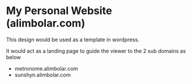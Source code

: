 # My Personal Website (alimbolar.com)

This design would be used as a template in wordpress.

It would act as a landing page to guide the viewer to the 2 sub domains as below

- metronome.alimbolar.com
- sunshyn.alimbolar.com
